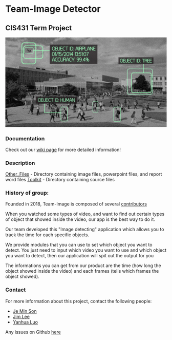 # Team-Image Detector 
## CIS431 Term Project 

![image](/Other_Files/Images/detect.png)

### Documentation  
Check out our [wiki page](https://github.com/jemin6/CIS431_ImageDetector/wiki) for more detailed information!

### Description 
[Other_Files](https://github.com/jemin6/CIS431_Image_Detector/tree/master/Other_Files) - Directory containing image files, powerpoint files, and report word files
[Toolkit](https://github.com/jemin6/CIS431_Image_Detector/tree/master/Toolkit) - Directory containing source files
 

### History of group: 
Founded in 2018, Team-Image is composed of several [contributors](https://github.com/jemin6/CIS431_Image_Detector/wiki/Contributors)

When you watched some types of video, and want to find out certain types of object that showed inside the video, our app is the best way to do it. 

Our team developed this "Image detecting" application which allows you to track the time for each specific objects. 

We provide modules that you can use to set which object you want to detect. You just need to input which video you want to use and which object you want to detect, then our application will spit out the output for you 

The informations you can get from our product are the time (how long the object showed inside the video) and each frames (tells which frames the object showed). 

### Contact  
For more information about this project, contact the following people: 
* [Je Min Son](mailto:jemin@uoregon.edu) 
* [Jim Lee](mailto:jinjiel@uoregon.edu)
* [Yanhua Luo](mailto:yanhual@uoregon.edu)

Any issues on Github [here](https://github.com/jemin6/CIS431_Image_Detector/issues)
